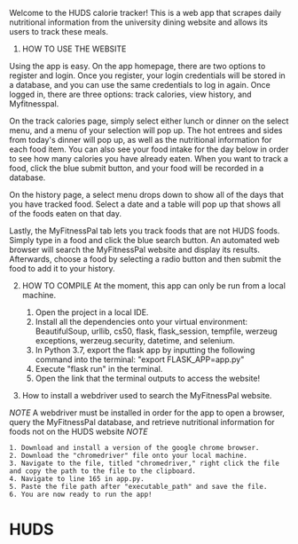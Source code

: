 Welcome to the HUDS calorie tracker! This is a web app that scrapes daily nutritional information from the university dining website and allows its users to track these meals. 

1. HOW TO USE THE WEBSITE 

Using the app is easy. On the app homepage, there are two options to register and login. Once you register, your login credentials will be stored in a database, and you can use the same credentials to log in again. Once logged in, there are three options: track calories, view history, and Myfitnesspal. 

On the track calories page, simply select either lunch or dinner on the select menu, and a menu of your selection will pop up. The hot entrees and sides from today's dinner will pop up, as well as the nutritional information for each food item. You can also see your food intake for the day below in order to see how many calories you have already eaten. When you want to track a food, click the blue submit button, and your food will be recorded in a database. 

On the history page, a select menu drops down to show all of the days that you have tracked food. Select a date and a table will pop up that shows all of the foods eaten on that day. 

Lastly, the MyFitnessPal tab lets you track foods that are not HUDS foods. Simply type in a food and click the blue search button. An automated web browser will search the MyFitnessPal website and display its results. Afterwards, choose a food by selecting a radio button and then submit the food to add it to your history. 

2. HOW TO COMPILE 
At the moment, this app can only be run from a local machine. 
    1. Open the project in a local IDE.
    2. Install all the dependencies onto your virtual environment: BeautifulSoup, urllib, cs50, flask, flask_session, tempfile, werzeug exceptions, werzeug.security, datetime, and selenium. 
    3. In Python 3.7, export the flask app by inputting the following command into the terminal: "export FLASK_APP=app.py" 
    4. Execute "flask run" in the terminal.  
    5. Open the link that the terminal outputs to access the website!

3. How to install a webdriver used to search the MyFitnessPal website. 

*NOTE* A webdriver must be installed in order for the app to open a browser, query the MyFitnessPal database, and retrieve nutritional information for foods not on the HUDS website *NOTE* 

    1. Download and install a version of the google chrome browser. 
    2. Download the "chromedriver" file onto your local machine. 
    3. Navigate to the file, titled "chromedriver," right click the file and copy the path to the file to the clipboard. 
    4. Navigate to line 165 in app.py. 
    5. Paste the file path after "executable_path" and save the file. 
    6. You are now ready to run the app! 



# HUDS
